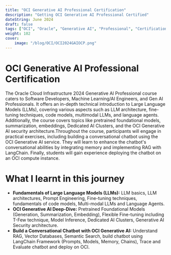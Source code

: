 ```yaml
---
title: "OCI Generative AI Professional Certification"
description: "Getting OCI Generative AI Professional Certified"
dateString: June 2024
draft: false
tags: ["OCI", "Oracle", "Generative AI", "Professional", "Certification"]
weight: 102
cover:
    image: "/blog/OCI/OCI2024GAIOCP.png"
---
```


# OCI Generative AI Professional Certification
The Oracle Cloud Infrastructure 2024 Generative AI Professional course caters to Software Developers, Machine Learning/AI Engineers, and Gen AI Professionals. It offers an in-depth technical introduction to Large Language Models (LLMs), covering various aspects such as LLM architecture, fine-tuning techniques, code models, multimodal LLMs, and language agents. Additionally, the course covers topics like pretrained foundational models, summarization, embeddings, Dedicated AI Clusters, and the OCI Generative AI security architecture.Throughout the course, participants will engage in practical exercises, including building a conversational chatbot using the OCI Generative AI service. They will learn to enhance the chatbot's conversational abilities by integrating memory and implementing RAG with LangChain. Finally, students will gain experience deploying the chatbot on an OCI compute instance.

# What I learnt in this journey 

- **Fundamentals of Large Language Models (LLMs):** LLM basics, LLM architectures, Prompt Engineering, Fine-tuning techniques, fundamentals of code models, Multi-modal LLMs and Language Agents.
- **OCI Generative AI Deep-Dive:** Pretrained Foundational Models (Generation, Summarization, Embedding), Flexible Fine-tuning including T-Few technique, Model Inference, Dedicated AI Clusters, Generative AI Security architecture.
- **Build a Conversational Chatbot with OCI Generative AI:** Understand RAG, Vector Databases, Semantic Search, build chatbot using LangChain Framework (Prompts, Models, Memory, Chains), Trace and Evaluate chatbot and deploy on OCI.